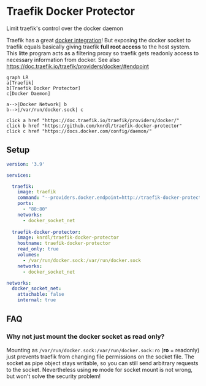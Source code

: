 # Traefik Docker Protector
Limit traefik's control over the docker daemon

Traefik has a great [docker integration](https://doc.traefik.io/traefik/providers/docker/)! But exposing the docker socket to traefik equals basically giving traefik **full root access** to the host system. This litte program acts as a filtering proxy so traefik gets readonly access to necessary information from docker. See also https://doc.traefik.io/traefik/providers/docker/#endpoint

```mermaid
graph LR
a[Traefik]
b[Traefik Docker Protector]
c[Docker Daemon]

a-->|Docker Network| b
b-->|/var/run/docker.sock| c

click a href "https://doc.traefik.io/traefik/providers/docker/"
click b href "https://github.com/knrdl/traefik-docker-protector"
click c href "https://docs.docker.com/config/daemon/"
```

## Setup

```yaml
version: '3.9'

services:

  traefik:
    image: traefik
    command: "--providers.docker.endpoint=http://traefik-docker-protector:2375"
    ports:
      - "80:80"
    networks:
      - docker_socket_net
  
  traefik-docker-protector:
    image: knrdl/traefik-docker-protector
    hostname: traefik-docker-protector
    read_only: true
    volumes:
      - /var/run/docker.sock:/var/run/docker.sock
    networks:
      - docker_socket_net

networks:
  docker_socket_net:
    attachable: false
    internal: true
```

## FAQ

### Why not just mount the docker socket as read only? 
Mounting as `/var/run/docker.sock:/var/run/docker.sock:ro` (**ro** = readonly) just prevents traefik from changing file permissions on the socket file. The socket as pipe object stays writable, so you can still send arbitrary requests to the socket. Nevertheless using **ro** mode for socket mount is not wrong, but won't solve the security problem!
